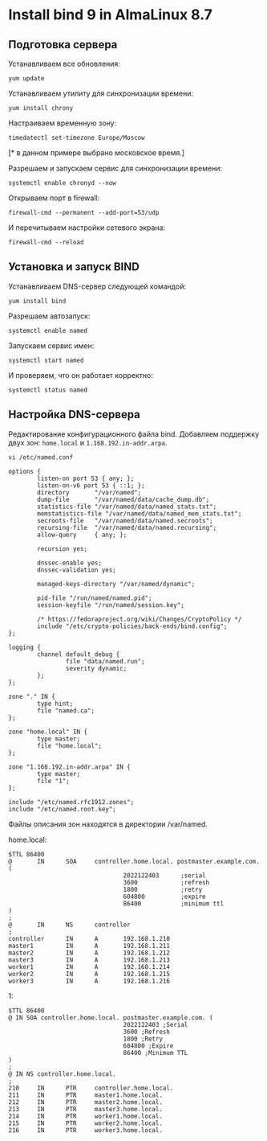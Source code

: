 # Install bind 9 in AlmaLinux 8.7

## Подготовка сервера
Устанавливаем все обновления:
```
yum update
```
Устанавливаем утилиту для синхронизации времени:
```
yum install chrony
```
Настраиваем временную зону:
```
timedatectl set-timezone Europe/Moscow
```
[* в данном примере выбрано московское время.]

Разрешаем и запускаем сервис для синхронизации времени:
```
systemctl enable chronyd --now
```
Открываем порт в firewall:
```
firewall-cmd --permanent --add-port=53/udp
```
И перечитываем настройки сетевого экрана:
```
firewall-cmd --reload
```
## Установка и запуск BIND
Устанавливаем DNS-сервер следующей командой:
```
yum install bind
```
Разрешаем автозапуск:
```
systemctl enable named
```
Запускаем сервис имен:
```
systemctl start named
```
И проверяем, что он работает корректно:
```
systemctl status named
```

## Настройка DNS-сервера
Редактирование конфигурационного файла bind. 
Добавляем поддержку двух зон: `home.local` и `1.168.192.in-addr.arpa`.
```
vi /etc/named.conf
```
```
options {
        listen-on port 53 { any; };
        listen-on-v6 port 53 { ::1; };
        directory       "/var/named";
        dump-file       "/var/named/data/cache_dump.db";
        statistics-file "/var/named/data/named_stats.txt";
        memstatistics-file "/var/named/data/named_mem_stats.txt";
        secroots-file   "/var/named/data/named.secroots";
        recursing-file  "/var/named/data/named.recursing";
        allow-query     { any; };

        recursion yes;

        dnssec-enable yes;
        dnssec-validation yes;

        managed-keys-directory "/var/named/dynamic";

        pid-file "/run/named/named.pid";
        session-keyfile "/run/named/session.key";

        /* https://fedoraproject.org/wiki/Changes/CryptoPolicy */
        include "/etc/crypto-policies/back-ends/bind.config";
};

logging {
        channel default_debug {
                file "data/named.run";
                severity dynamic;
        };
};

zone "." IN {
        type hint;
        file "named.ca";
};

zone "home.local" IN {
        type master;
        file "home.local";
};

zone "1.168.192.in-addr.arpa" IN {
        type master;
        file "1";
};

include "/etc/named.rfc1912.zones";
include "/etc/named.root.key";
```

Файлы описания зон находятся в директории /var/named.

home.local:
```
$TTL 86400
@       IN      SOA     controller.home.local. postmaster.example.com. (
                                2022122403      ;serial
                                3600            ;refresh
                                1800            ;retry
                                604800          ;expire
                                86400           ;minimum ttl
)
;
@       IN      NS      controller
;
controller      IN      A       192.168.1.210
master1         IN      A       192.168.1.211
master2         IN      A       192.168.1.212
master3         IN      A       192.168.1.213
worker1         IN      A       192.168.1.214
worker2         IN      A       192.168.1.215
worker3         IN      A       192.168.1.216
```
1:
```
$TTL 86400
@ IN SOA controller.home.local. postmaster.example.com. (
                                2022122403 ;Serial
                                3600 ;Refresh
                                1800 ;Retry
                                604800 ;Expire
                                86400 ;Minimum TTL
)
;
@ IN NS controller.home.local.
;
210     IN      PTR     controller.home.local.
211     IN      PTR     master1.home.local.
212     IN      PTR     master2.home.local.
213     IN      PTR     master3.home.local.
214     IN      PTR     worker1.home.local.
215     IN      PTR     worker2.home.local.
216     IN      PTR     worker3.home.local.
```